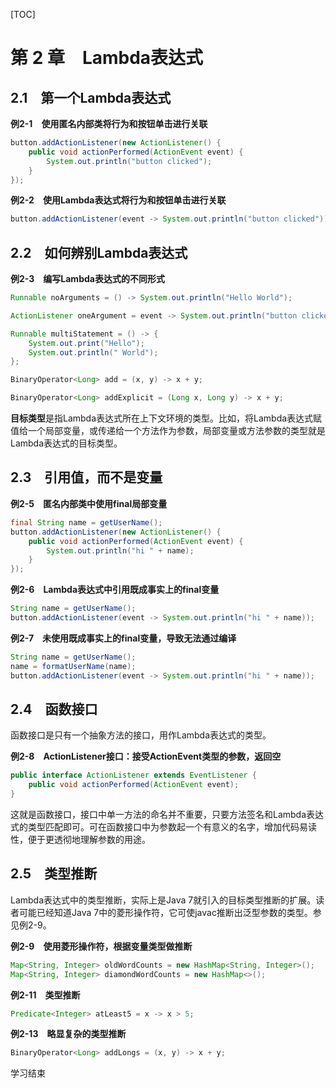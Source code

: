 [TOC]

# 第 2 章　Lambda表达式

## 2.1　第一个Lambda表达式

**例2-1　使用匿名内部类将行为和按钮单击进行关联**
```java
button.addActionListener(new ActionListener() {
    public void actionPerformed(ActionEvent event) {
        System.out.println("button clicked");
    }
});
```

**例2-2　使用Lambda表达式将行为和按钮单击进行关联**
```java
button.addActionListener(event -> System.out.println("button clicked"));
```

## 2.2　如何辨别Lambda表达式

**例2-3　编写Lambda表达式的不同形式**
```java
Runnable noArguments = () -> System.out.println("Hello World");

ActionListener oneArgument = event -> System.out.println("button clicked");

Runnable multiStatement = () -> {
    System.out.print("Hello");
    System.out.println(" World");
};

BinaryOperator<Long> add = (x, y) -> x + y;

BinaryOperator<Long> addExplicit = (Long x, Long y) -> x + y;
```

**目标类型**是指Lambda表达式所在上下文环境的类型。比如，将Lambda表达式赋值给一个局部变量，或传递给一个方法作为参数，局部变量或方法参数的类型就是Lambda表达式的目标类型。

## 2.3　引用值，而不是变量

**例2-5　匿名内部类中使用final局部变量**
```java
final String name = getUserName();
button.addActionListener(new ActionListener() {
    public void actionPerformed(ActionEvent event) {
        System.out.println("hi " + name);
    }
});
```

**例2-6　Lambda表达式中引用既成事实上的final变量**
```java
String name = getUserName();
button.addActionListener(event -> System.out.println("hi " + name));
```

**例2-7　未使用既成事实上的final变量，导致无法通过编译**
```java
String name = getUserName();
name = formatUserName(name);
button.addActionListener(event -> System.out.println("hi " + name));
```

## 2.4　函数接口

函数接口是只有一个抽象方法的接口，用作Lambda表达式的类型。

**例2-8　ActionListener接口：接受ActionEvent类型的参数，返回空**
```java
public interface ActionListener extends EventListener {
    public void actionPerformed(ActionEvent event);
}
```
这就是函数接口，接口中单一方法的命名并不重要，只要方法签名和Lambda表达式的类型匹配即可。可在函数接口中为参数起一个有意义的名字，增加代码易读性，便于更透彻地理解参数的用途。

## 2.5　类型推断

Lambda表达式中的类型推断，实际上是Java 7就引入的目标类型推断的扩展。读者可能已经知道Java 7中的菱形操作符，它可使javac推断出泛型参数的类型。参见例2-9。

**例2-9　使用菱形操作符，根据变量类型做推断**
```java
Map<String, Integer> oldWordCounts = new HashMap<String, Integer>();
Map<String, Integer> diamondWordCounts = new HashMap<>();
```

**例2-11　类型推断**
```java
Predicate<Integer> atLeast5 = x -> x > 5;
```

**例2-13　略显复杂的类型推断**
```java
BinaryOperator<Long> addLongs = (x, y) -> x + y;
```

学习结束